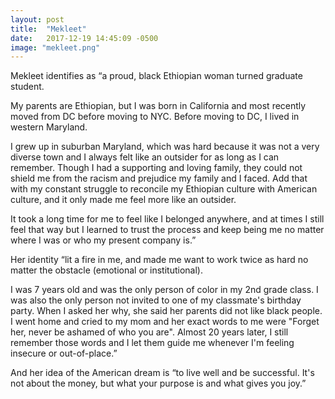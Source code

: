 ```yaml
---
layout: post
title:  "Mekleet"
date:   2017-12-19 14:45:09 -0500
image: "mekleet.png"
---
```


Mekleet identifies as “a proud, black Ethiopian woman turned graduate student.

My parents are Ethiopian, but I was born in California and most recently moved from DC before moving to NYC. Before moving to DC, I lived in western Maryland.

I grew up in suburban Maryland, which was hard because it was not a very diverse town and I always felt like an outsider for as long as I can remember. Though I had a supporting and loving family, they could not shield me from the racism and prejudice my family and I faced. Add that with my constant struggle to reconcile my Ethiopian culture with American culture, and it only made me feel more like an outsider.

It took a long time for me to feel like I belonged anywhere, and at times I still feel that way but I learned to trust the process and keep being me no matter where I was or who my present company is.”

Her identity “lit a fire in me, and made me want to work twice as hard no matter the obstacle (emotional or institutional).  

I was 7 years old and was the only person of color in my 2nd grade class. I was also the only person not invited to one of my classmate's birthday party. When I asked her why, she said her parents did not like black people. I went home and cried to my mom and her exact words to me were "Forget her, never be ashamed of who you are".  Almost 20 years later, I still remember those words and I let them guide me whenever I'm feeling insecure or out-of-place.”

And her idea of the American dream is “to live well and be successful. It's not about the money, but what your purpose is and what gives you joy.”
